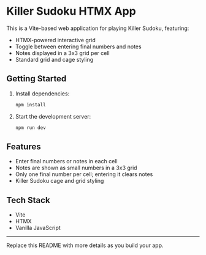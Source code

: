 # Killer Sudoku HTMX App

This is a Vite-based web application for playing Killer Sudoku, featuring:
- HTMX-powered interactive grid
- Toggle between entering final numbers and notes
- Notes displayed in a 3x3 grid per cell
- Standard grid and cage styling

## Getting Started

1. Install dependencies:
   ```sh
   npm install
   ```
2. Start the development server:
   ```sh
   npm run dev
   ```

## Features
- Enter final numbers or notes in each cell
- Notes are shown as small numbers in a 3x3 grid
- Only one final number per cell; entering it clears notes
- Killer Sudoku cage and grid styling

## Tech Stack
- Vite
- HTMX
- Vanilla JavaScript

---
Replace this README with more details as you build your app.
